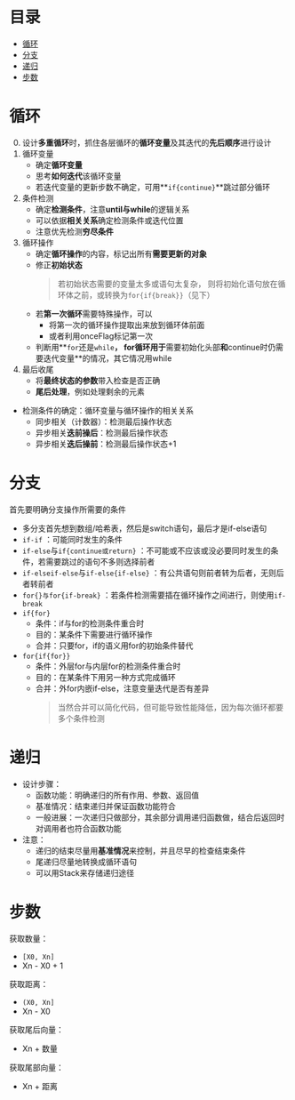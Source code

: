# 目录
<!-- vim-markdown-toc GFM -->

- [循环](#循环)
- [分支](#分支)
- [递归](#递归)
- [步数](#步数)

<!-- vim-markdown-toc -->

# 循环
0. 设计**多重循环**时，抓住各层循环的**循环变量**及其迭代的**先后顺序**进行设计  
1. 循环变量
    * 确定**循环变量**
    * 思考**如何迭代**该循环变量
    * 若迭代变量的更新步数不确定，可用**`if{continue}`**跳过部分循环
2. 条件检测
    * 确定**检测条件**，注意**until与while**的逻辑关系
    * 可以依据**相关关系**确定检测条件或迭代位置
    * 注意优先检测**穷尽条件**
3. 循环操作
    * 确定**循环操作**的内容，标记出所有**需要更新的对象**
    * 修正**初始状态**
        > 若初始状态需要的变量太多或语句太复杂，
        > 则将初始化语句放在循环体之前，或转换为`for{if{break}}`（见下）
    * 若**第一次循环**需要特殊操作，可以
        * 将第一次的循环操作提取出来放到循环体前面
        * 或者利用onceFlag标记第一次
    * 判断用**`for`还是`while`**，
        for循环用于**需要初始化头部**和**continue时仍需要迭代变量**的情况，其它情况用while
4. 最后收尾
    * 将**最终状态的参数**带入检查是否正确
    * **尾后处理**，例如处理剩余的元素

* 检测条件的确定：循环变量与循环操作的相关关系
    * 同步相关（计数器）：检测最后操作状态
    * 异步相关**迭前操后**：检测最后操作状态
    * 异步相关**迭后操前**：检测最后操作状态+1

# 分支
首先要明确分支操作所需要的条件
* 多分支首先想到数组/哈希表，然后是switch语句，最后才是if-else语句
* `if-if`                               ：可能同时发生的条件
* `if-else`与`if{continue或return}`     ：不可能或不应该或没必要同时发生的条件，若需要跳过的语句不多则选择前者
* `if-elseif-else`与`if-else{if-else}`  ：有公共语句则前者转为后者，无则后者转前者
* `for{}与for{if-break}`                ：若条件检测需要插在循环操作之间进行，则使用`if-break`
* `if{for}`
    * 条件：if与for的检测条件重合时
    * 目的：某条件下需要进行循环操作
    * 合并：只要for，if的语义用for的初始条件替代
* `for{if{for}}`
    * 条件：外层for与内层for的检测条件重合时
    * 目的：在某条件下用另一种方式完成循环
    * 合并：外for内嵌if-else，注意变量迭代是否有差异
        > 当然合并可以简化代码，但可能导致性能降低，因为每次循环都要多个条件检测

# 递归
* 设计步骤：
    * 函数功能：明确递归的所有作用、参数、返回值
    * 基准情况：结束递归并保证函数功能符合
    * 一般进展：一次递归只做部分，其余部分调用递归函数做，结合后返回时对调用者也符合函数功能
* 注意：
    * 递归的结束尽量用**基准情况**来控制，并且尽早的检查结束条件
    * 尾递归尽量地转换成循环语句
    * 可以用Stack来存储递归途径

# 步数
获取数量：
* `[X0, Xn]`
* Xn - X0 + 1

获取距离：
* `(X0, Xn]`
* Xn - X0

获取尾后向量：
* Xn + 数量

获取尾部向量：
* Xn + 距离
